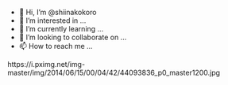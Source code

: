 - 👋 Hi, I’m @shiinakokoro
- 👀 I’m interested in ...
- 🌱 I’m currently learning ...
- 💞️ I’m looking to collaborate on ...
- 📫 How to reach me ...

<!---
shiinakokoro/shiinakokoro is a ✨ special ✨ repository because its `README.md` (this file) appears on your GitHub profile.
You can click the Preview link to take a look at your changes.
--->https://i.pximg.net/img-master/img/2014/06/15/00/04/42/44093836_p0_master1200.jpg
